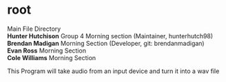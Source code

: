 # root
Main File Directory  
**Hunter Hutchison** Group 4 Morning section (Maintainer, hunterhutch98)  
**Brendan Madigan** Morning Section (Developer, git: brendanmadigan)  
**Evan Ross** Morning Section  
**Cole Williams** Morning Section  

This Program will take audio from an input device and turn it into a wav file